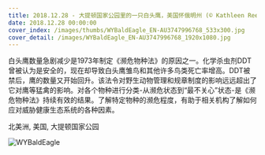 ```yaml
---
title: 2018.12.28 - 大提顿国家公园里的一只白头鹰，美国怀俄明州 (© Kathleen Reeder Wildlife Photography/Getty Images)
date: 2018.12.28 00:00:00
cover_index: /images/thumbs/WYBaldEagle_EN-AU3747996768_533x300.jpg
cover_detail: /images/WYBaldEagle_EN-AU3747996768_1920x1080.jpg
---
```


白头鹰数量急剧减少是1973年制定《濒危物种法》的原因之一。化学杀虫剂DDT曾被认为是安全的，现在却导致白头鹰雏鸟和其他许多鸟类死亡率增高。DDT被禁后，鹰的数量又开始回升。该法令对野生动物管理和规章制度的影响远远超出了它对鹰等猛禽的影响。对各个物种进行分类-从濒危状态到“最不关心”状态-是《濒危物种法》持续有效的结果。了解特定物种的濒危程度，有助于相关机构了解如何应对威胁健康生态系统的各种因素。

北美洲, 美国, 大提顿国家公园

![WYBaldEagle](/images/WYBaldEagle_EN-AU3747996768_1920x1080.jpg)
